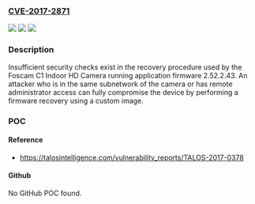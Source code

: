 ### [CVE-2017-2871](https://cve.mitre.org/cgi-bin/cvename.cgi?name=CVE-2017-2871)
![](https://img.shields.io/static/v1?label=Product&message=Foscam&color=blue)
![](https://img.shields.io/static/v1?label=Version&message=n%2Fa&color=blue)
![](https://img.shields.io/static/v1?label=Vulnerability&message=Improper%20Authentication&color=brighgreen)

### Description

Insufficient security checks exist in the recovery procedure used by the Foscam C1 Indoor HD Camera running application firmware 2.52.2.43. An attacker who is in the same subnetwork of the camera or has remote administrator access can fully compromise the device by performing a firmware recovery using a custom image.

### POC

#### Reference
- https://talosintelligence.com/vulnerability_reports/TALOS-2017-0378

#### Github
No GitHub POC found.

